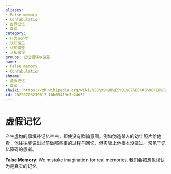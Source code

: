 ```yaml
---
aliases:
- False memory
- Confabulation
- 虚假记忆
- 虚谈
category:
- 行为经济学
- 认知偏见
- 认知偏差
- 认知偏误
groups: 记忆错误与偏差
name:
- False memory
- Confabulation
zhname:
- 虚假记忆
- 虚谈
zhwiki: https://zh.wikipedia.org/wiki/%E8%99%9B%E5%81%87%E8%A8%98%E6%86%B6
id: 20220703230617_fbb65419c5b24d51
---
```


# 虚假记忆

产生虚构的事填补记忆空白，即使没有欺骗意图。例如伪造某人的幼年照片给他看，他往往能说出以前做那些事的过程与回忆，但实际上他根本没做过。常见于记忆障碍的患者。

**False Memory**: We mistake imagination for real memories.
我们会把想象误认为是真实的记忆。